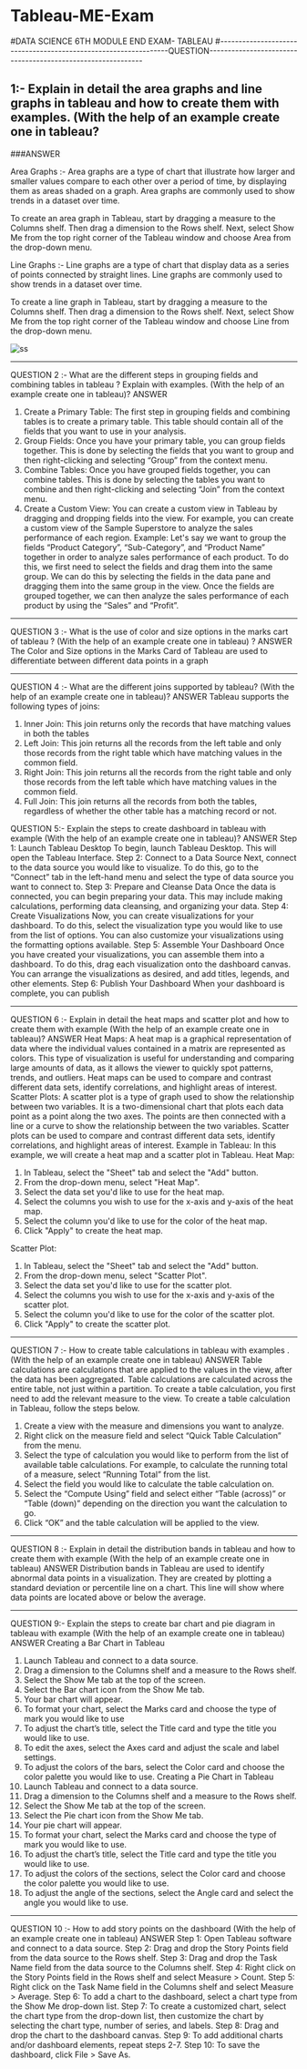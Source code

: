 # Tableau-ME-Exam
#DATA SCIENCE 6TH MODULE END EXAM- TABLEAU 
       #----------------------------------------------------------------QUESTION------------------------------------------------------------
## 1:-  Explain in detail the area graphs and line graphs in tableau and how to create them with examples. (With the help of an example create one in tableau?

###ANSWER

Area Graphs :- Area graphs are a type of chart that illustrate how larger and smaller values compare to each other over a period of time, by displaying them as areas shaded on a graph. Area graphs are commonly used to show trends in a dataset over time.

To create an area graph in Tableau, start by dragging a measure to the Columns shelf. Then drag a dimension to the Rows shelf. Next, select Show Me from the top right corner of the Tableau window and choose Area from the drop-down menu.  

Line Graphs :- Line graphs are a type of chart that display data as a series of points connected by straight lines. Line graphs are commonly used to show trends in a dataset over time.

To create a line graph in Tableau, start by dragging a measure to the Columns shelf. Then drag a dimension to the Rows shelf. Next, select Show Me from the top right corner of the Tableau window and choose Line from the drop-down menu. 

![ss](https://user-images.githubusercontent.com/87488680/227709355-3f757efa-d4b2-42f7-9b43-5b001b310bcc.png)

__________________________________________________________________________________________
QUESTION
2 :- What are the different steps in grouping fields and combining tables in tableau ? Explain with examples. (With the help of an example create one in tableau)?
ANSWER
1. Create a Primary Table: The first step in grouping fields and combining tables is to create a primary table. This table should contain all of the fields that you want to use in your analysis.
2. Group Fields: Once you have your primary table, you can group fields together. This is done by selecting the fields that you want to group and then right-clicking and selecting “Group” from the context menu. 
3. Combine Tables: Once you have grouped fields together, you can combine tables. This is done by selecting the tables you want to combine and then right-clicking and selecting “Join” from the context menu.
4. Create a Custom View: You can create a custom view in Tableau by dragging and dropping fields into the view. For example, you can create a custom view of the Sample Superstore to analyze the sales performance of each region.
Example:
Let's say we want to group the fields “Product Category”, “Sub-Category”, and “Product Name” together in order to analyze sales performance of each product. To do this, we first need to select the fields and drag them into the same group. We can do this by selecting the fields in the data pane and dragging them into the same group in the view. Once the fields are grouped together, we can then analyze the sales performance of each product by using the “Sales” and “Profit”.
 



_________________________________________________________________________________________
QUESTION
3 :-  What is the use of color and size options in the marks cart of tableau ? (With the help of an example create one in tableau) ?
ANSWER
The Color and Size options in the Marks Card of Tableau are used to differentiate between different data points in a graph


 










__________________________________________________________________________________________
QUESTION
4 :- What are the different joins supported by tableau? (With the help of an example create one in tableau)?
ANSWER
Tableau supports the following types of joins:
1. Inner Join: This join returns only the records that have matching values in both the tables
2. Left Join: This join returns all the records from the left table and only those records from the right table which have matching values in the common field. 
3. Right Join: This join returns all the records from the right table and only those records from the left table which have matching values in the common field. 
4. Full Join: This join returns all the records from both the tables, regardless of whether the other table has a matching record or not.
 

 









QUESTION
5:- Explain the steps to create dashboard in tableau with example (With the help of an example create one in tableau)?
ANSWER
Step 1: Launch Tableau Desktop 
To begin, launch Tableau Desktop. This will open the Tableau Interface.
Step 2: Connect to a Data Source 
Next, connect to the data source you would like to visualize. To do this, go to the “Connect” tab in the left-hand menu and select the type of data source you want to connect to.
Step 3: Prepare and Cleanse Data 
Once the data is connected, you can begin preparing your data. This may include making calculations, performing data cleansing, and organizing your data.
Step 4: Create Visualizations 
Now, you can create visualizations for your dashboard. To do this, select the visualization type you would like to use from the list of options. You can also customize your visualizations using the formatting options available.
Step 5: Assemble Your Dashboard 
Once you have created your visualizations, you can assemble them into a dashboard. To do this, drag each visualization onto the dashboard canvas. You can arrange the visualizations as desired, and add titles, legends, and other elements.
Step 6: Publish Your Dashboard 
When your dashboard is complete, you can publish
 


__________________________________________________________________________________________
QUESTION
6 :- Explain in detail the heat maps and scatter plot and how to create them with example (With the help of an example create one in tableau)?
ANSWER
Heat Maps:
A heat map is a graphical representation of data where the individual values contained in a matrix are represented as colors. This type of visualization is useful for understanding and comparing large amounts of data, as it allows the viewer to quickly spot patterns, trends, and outliers. Heat maps can be used to compare and contrast different data sets, identify correlations, and highlight areas of interest.
Scatter Plots:
A scatter plot is a type of graph used to show the relationship between two variables. It is a two-dimensional chart that plots each data point as a point along the two axes. The points are then connected with a line or a curve to show the relationship between the two variables. Scatter plots can be used to compare and contrast different data sets, identify correlations, and highlight areas of interest.
Example in Tableau:
In this example, we will create a heat map and a scatter plot in Tableau.
Heat Map:
1. In Tableau, select the "Sheet" tab and select the "Add" button.
2. From the drop-down menu, select "Heat Map".
3. Select the data set you'd like to use for the heat map.
4. Select the columns you wish to use for the x-axis and y-axis of the heat map.
5. Select the column you'd like to use for the color of the heat map.
6. Click "Apply" to create the heat map. 


Scatter Plot:
1. In Tableau, select the "Sheet" tab and select the "Add" button.
2. From the drop-down menu, select "Scatter Plot".
3. Select the data set you'd like to use for the scatter plot.
4. Select the columns you wish to use for the x-axis and y-axis of the scatter plot.
5. Select the column you'd like to use for the color of the scatter plot.
6. Click "Apply" to create the scatter plot.
 














__________________________________________________________________________________________
QUESTION
7 :- How to create table calculations in tableau with examples . (With the help of an example create one in tableau)
ANSWER
Table calculations are calculations that are applied to the values in the view, after the data has been aggregated. Table calculations are calculated across the entire table, not just within a partition. 
To create a table calculation, you first need to add the relevant measure to the view. To create a table calculation in Tableau, follow the steps below. 
1) Create a view with the measure and dimensions you want to analyze. 
2) Right click on the measure field and select “Quick Table Calculation” from the menu.
3) Select the type of calculation you would like to perform from the list of available table calculations.
For example, to calculate the running total of a measure, select “Running Total” from the list.
4) Select the field you would like to calculate the table calculation on.
5) Select the “Compute Using” field and select either “Table (across)” or “Table (down)” depending on the direction you want the calculation to go.
6) Click “OK” and the table calculation will be applied to the view.


 


_________________________________________________________________________________________
QUESTION
8 :- Explain in detail the distribution bands in tableau and how to create them with example (With the help of an example create one in tableau)
ANSWER
Distribution bands in Tableau are used to identify abnormal data points in a visualization. They are created by plotting a standard deviation or percentile line on a chart. This line will show where data points are located above or below the average.


 












__________________________________________________________________________________________
QUESTION
9:- Explain the steps to create bar chart and pie diagram in tableau with example (With the help of an example create one in tableau)
ANSWER
Creating a Bar Chart in Tableau
1. Launch Tableau and connect to a data source.
2. Drag a dimension to the Columns shelf and a measure to the Rows shelf.
3. Select the Show Me tab at the top of the screen.
4. Select the Bar chart icon from the Show Me tab.
5. Your bar chart will appear.
6. To format your chart, select the Marks card and choose the type of mark you would like to use
7. To adjust the chart’s title, select the Title card and type the title you would like to use.
8. To edit the axes, select the Axes card and adjust the scale and label settings.
9. To adjust the colors of the bars, select the Color card and choose the color palette you would like to use.
Creating a Pie Chart in Tableau
1. Launch Tableau and connect to a data source.
2. Drag a dimension to the Columns shelf and a measure to the Rows shelf.
3. Select the Show Me tab at the top of the screen.
4. Select the Pie chart icon from the Show Me tab.
5. Your pie chart will appear.
6. To format your chart, select the Marks card and choose the type of mark you would like to use.
7. To adjust the chart’s title, select the Title card and type the title you would like to use.
8. To adjust the colors of the sections, select the Color card and choose the color palette you would like to use.
9. To adjust the angle of the sections, select the Angle card and select the angle you would like to use.
 
__________________________________________________________________________________________
QUESTION
10 :- How to add story points on the dashboard (With the help of an example create one in tableau)
ANSWER
Step 1: Open Tableau software and connect to a data source.
Step 2: Drag and drop the Story Points field from the data source to the Rows shelf.
Step 3: Drag and drop the Task Name field from the data source to the Columns shelf.
Step 4: Right click on the Story Points field in the Rows shelf and select Measure > Count.
Step 5: Right click on the Task Name field in the Columns shelf and select Measure > Average.
Step 6: To add a chart to the dashboard, select a chart type from the Show Me drop-down list.
Step 7: To create a customized chart, select the chart type from the drop-down list, then customize the chart by selecting the chart type, number of series, and labels.
Step 8: Drag and drop the chart to the dashboard canvas.
Step 9: To add additional charts and/or dashboard elements, repeat steps 2-7.
Step 10: To save the dashboard, click File > Save As. 


 
